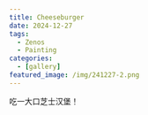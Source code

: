 ```yaml
---
title: Cheeseburger
date: 2024-12-27
tags:
  - Zenos
  - Painting
categories:
  - [gallery]
featured_image: /img/241227-2.png
---
```


吃一大口芝士汉堡！